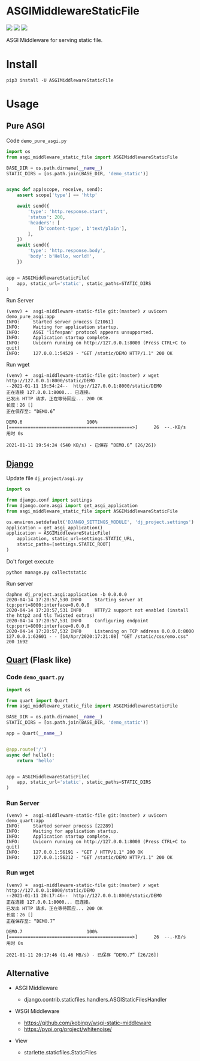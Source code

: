 # ASGIMiddlewareStaticFile

[![](https://img.shields.io/pypi/v/ASGIMiddlewareStaticFile.svg)](https://pypi.org/project/ASGIMiddlewareStaticFile/)
[![](https://img.shields.io/pypi/pyversions/ASGIMiddlewareStaticFile.svg)](https://pypi.org/project/ASGIMiddlewareStaticFile/)
[![](https://img.shields.io/pypi/dm/ASGIMiddlewareStaticFile.svg)](https://pypi.org/project/ASGIMiddlewareStaticFile/)

ASGI Middleware for serving static file.

# Install

```shell
pip3 install -U ASGIMiddlewareStaticFile
```

# Usage

## Pure ASGI

Code `demo_pure_asgi.py`

```python
import os
from asgi_middleware_static_file import ASGIMiddlewareStaticFile

BASE_DIR = os.path.dirname(__name__)
STATIC_DIRS = [os.path.join(BASE_DIR, 'demo_static')]


async def app(scope, receive, send):
    assert scope['type'] == 'http'

    await send({
        'type': 'http.response.start',
        'status': 200,
        'headers': [
            [b'content-type', b'text/plain'],
        ],
    })
    await send({
        'type': 'http.response.body',
        'body': b'Hello, world!',
    })


app = ASGIMiddlewareStaticFile(
    app, static_url='static', static_paths=STATIC_DIRS
)
```

Run Server

```shell
(venv) ➜  asgi-middleware-static-file git:(master) ✗ uvicorn demo_pure_asgi:app
INFO:     Started server process [21061]
INFO:     Waiting for application startup.
INFO:     ASGI 'lifespan' protocol appears unsupported.
INFO:     Application startup complete.
INFO:     Uvicorn running on http://127.0.0.1:8000 (Press CTRL+C to quit)
INFO:     127.0.0.1:54529 - "GET /static/DEMO HTTP/1.1" 200 OK
```

Run wget

```shell
(venv) ➜  asgi-middleware-static-file git:(master) ✗ wget http://127.0.0.1:8000/static/DEMO
--2021-01-11 19:54:24--  http://127.0.0.1:8000/static/DEMO
正在连接 127.0.0.1:8000... 已连接。
已发出 HTTP 请求，正在等待回应... 200 OK
长度：26 []
正在保存至: “DEMO.6”

DEMO.6                        100%[==============================================>]      26  --.-KB/s  用时 0s

2021-01-11 19:54:24 (540 KB/s) - 已保存 “DEMO.6” [26/26])
```

## [Django](https://docs.djangoproject.com/en/3.1/howto/deployment/asgi/)

Update file `dj_project/asgi.py`

```python
import os

from django.conf import settings
from django.core.asgi import get_asgi_application
from asgi_middleware_static_file import ASGIMiddlewareStaticFile

os.environ.setdefault('DJANGO_SETTINGS_MODULE', 'dj_project.settings')
application = get_asgi_application()
application = ASGIMiddlewareStaticFile(
    application, static_url=settings.STATIC_URL,
    static_paths=[settings.STATIC_ROOT]
)
```

Do't forget execute

```shell
python manage.py collectstatic
```

Run server

```shell
daphne dj_project.asgi:application -b 0.0.0.0
2020-04-14 17:20:57,530 INFO     Starting server at tcp:port=8000:interface=0.0.0.0
2020-04-14 17:20:57,531 INFO     HTTP/2 support not enabled (install the http2 and tls Twisted extras)
2020-04-14 17:20:57,531 INFO     Configuring endpoint tcp:port=8000:interface=0.0.0.0
2020-04-14 17:20:57,532 INFO     Listening on TCP address 0.0.0.0:8000
127.0.0.1:62601 - - [14/Apr/2020:17:21:08] "GET /static/css/emo.css" 200 1692
```

## [Quart](https://pgjones.gitlab.io/quart/tutorials/quickstart.html) (Flask like)

### Code `demo_quart.py`

```python
import os

from quart import Quart
from asgi_middleware_static_file import ASGIMiddlewareStaticFile

BASE_DIR = os.path.dirname(__name__)
STATIC_DIRS = [os.path.join(BASE_DIR, 'demo_static')]

app = Quart(__name__)


@app.route('/')
async def hello():
    return 'hello'


app = ASGIMiddlewareStaticFile(
    app, static_url='static', static_paths=STATIC_DIRS
)
```

### Run Server

```shell
(venv) ➜  asgi-middleware-static-file git:(master) ✗ uvicorn demo_quart:app        
INFO:     Started server process [22289]
INFO:     Waiting for application startup.
INFO:     Application startup complete.
INFO:     Uvicorn running on http://127.0.0.1:8000 (Press CTRL+C to quit)
INFO:     127.0.0.1:56191 - "GET / HTTP/1.1" 200 OK
INFO:     127.0.0.1:56212 - "GET /static/DEMO HTTP/1.1" 200 OK
```

### Run wget
```shell
(venv) ➜  asgi-middleware-static-file git:(master) ✗ wget http://127.0.0.1:8000/static/DEMO
--2021-01-11 20:17:46--  http://127.0.0.1:8000/static/DEMO
正在连接 127.0.0.1:8000... 已连接。
已发出 HTTP 请求，正在等待回应... 200 OK
长度：26 []
正在保存至: “DEMO.7”

DEMO.7                        100%[==============================================>]      26  --.-KB/s  用时 0s

2021-01-11 20:17:46 (1.46 MB/s) - 已保存 “DEMO.7” [26/26])
```

## Alternative

- ASGI Middleware
    - django.contrib.staticfiles.handlers.ASGIStaticFilesHandler

- WSGI Middleware
    - <https://github.com/kobinpy/wsgi-static-middleware>
    - <https://pypi.org/project/whitenoise/>

- View
    - starlette.staticfiles.StaticFiles


